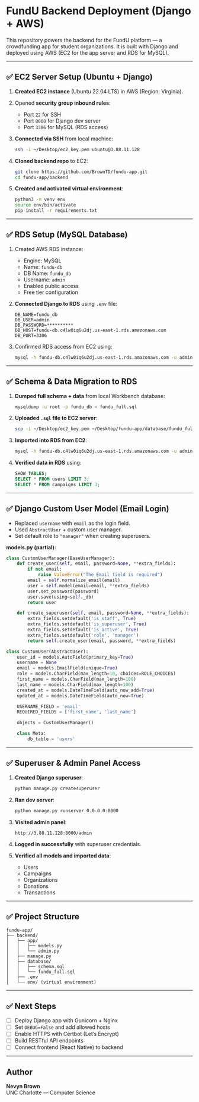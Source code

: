 # FundU Backend Deployment (Django + AWS)

This repository powers the backend for the FundU platform — a crowdfunding app for student organizations. It is built with Django and deployed using AWS (EC2 for the app server and RDS for MySQL).

---

## ✅ EC2 Server Setup (Ubuntu + Django)

1. **Created EC2 instance** (Ubuntu 22.04 LTS) in AWS (Region: Virginia).
2. Opened **security group inbound rules**:
   - Port `22` for SSH
   - Port `8000` for Django dev server
   - Port `3306` for MySQL (RDS access)

3. **Connected via SSH** from local machine:
   ```bash
   ssh -i ~/Desktop/ec2_key.pem ubuntu@3.88.11.128
   ```

4. **Cloned backend repo** to EC2:
   ```bash
   git clone https://github.com/BrownTD/fundu-app.git
   cd fundu-app/backend
   ```

5. **Created and activated virtual environment**:
   ```bash
   python3 -m venv env
   source env/bin/activate
   pip install -r requirements.txt
   ```

---

## ✅ RDS Setup (MySQL Database)

1. Created AWS RDS instance:
   - Engine: MySQL
   - Name: `fundu-db`
   - DB Name: `fundu_db`
   - Username: `admin`
   - Enabled public access
   - Free tier configuration

2. **Connected Django to RDS** using `.env` file:
   ```env
   DB_NAME=fundu_db
   DB_USER=admin
   DB_PASSWORD=**********
   DB_HOST=fundu-db.c4lw0iq6u2dj.us-east-1.rds.amazonaws.com
   DB_PORT=3306
   ```

3. Confirmed RDS access from EC2 using:
   ```bash
   mysql -h fundu-db.c4lw0iq6u2dj.us-east-1.rds.amazonaws.com -u admin -p
   ```

---

## ✅ Schema & Data Migration to RDS

1. **Dumped full schema + data** from local Workbench database:
   ```bash
   mysqldump -u root -p fundu_db > fundu_full.sql
   ```

2. **Uploaded `.sql` file to EC2 server**:
   ```bash
   scp -i ~/Desktop/ec2_key.pem ~/Desktop/fundu-app/database/fundu_full.sql ubuntu@3.88.11.128:~/fundu-app/database/
   ```

3. **Imported into RDS from EC2**:
   ```bash
   mysql -h fundu-db.c4lw0iq6u2dj.us-east-1.rds.amazonaws.com -u admin -p fundu_db < ~/fundu-app/database/fundu_full.sql
   ```

4. **Verified data in RDS** using:
   ```sql
   SHOW TABLES;
   SELECT * FROM users LIMIT 3;
   SELECT * FROM campaigns LIMIT 3;
   ```

---

## ✅ Django Custom User Model (Email Login)

- Replaced `username` with `email` as the login field.
- Used `AbstractUser` + custom user manager.
- Set default role to `"manager"` when creating superusers.

**models.py (partial):**
```python
class CustomUserManager(BaseUserManager):
    def create_user(self, email, password=None, **extra_fields):
        if not email:
            raise ValueError("The Email field is required")
        email = self.normalize_email(email)
        user = self.model(email=email, **extra_fields)
        user.set_password(password)
        user.save(using=self._db)
        return user

    def create_superuser(self, email, password=None, **extra_fields):
        extra_fields.setdefault('is_staff', True)
        extra_fields.setdefault('is_superuser', True)
        extra_fields.setdefault('is_active', True)
        extra_fields.setdefault('role', 'manager')
        return self.create_user(email, password, **extra_fields)
```

```python
class CustomUser(AbstractUser):
    user_id = models.AutoField(primary_key=True)
    username = None
    email = models.EmailField(unique=True)
    role = models.CharField(max_length=10, choices=ROLE_CHOICES)
    first_name = models.CharField(max_length=100)
    last_name = models.CharField(max_length=100)
    created_at = models.DateTimeField(auto_now_add=True)
    updated_at = models.DateTimeField(auto_now=True)

    USERNAME_FIELD = 'email'
    REQUIRED_FIELDS = ['first_name', 'last_name']

    objects = CustomUserManager()

    class Meta:
        db_table = 'users'
```

---

## ✅ Superuser & Admin Panel Access

1. **Created Django superuser**:
   ```bash
   python manage.py createsuperuser
   ```

2. **Ran dev server**:
   ```bash
   python manage.py runserver 0.0.0.0:8000
   ```

3. **Visited admin panel**:
   ```
   http://3.88.11.128:8000/admin
   ```

4. **Logged in successfully** with superuser credentials.

5. **Verified all models and imported data**:
   - Users
   - Campaigns
   - Organizations
   - Donations
   - Transactions

---

## ✅ Project Structure

```
fundu-app/
├── backend/
│   ├── app/
│   │   ├── models.py
│   │   └── admin.py
│   ├── manage.py
│   ├── database/
│   │   ├── schema.sql
│   │   └── fundu_full.sql
│   ├── .env
│   └── env/ (virtual environment)
```

---

## ✅ Next Steps

- [ ] Deploy Django app with Gunicorn + Nginx
- [ ] Set `DEBUG=False` and add allowed hosts
- [ ] Enable HTTPS with Certbot (Let’s Encrypt)
- [ ] Build RESTful API endpoints
- [ ] Connect frontend (React Native) to backend

---

## Author

**Nevyn Brown**  
UNC Charlotte — Computer Science 

